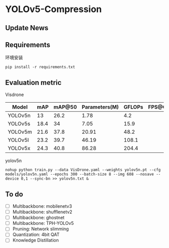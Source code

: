 # YOLOv5-Compression



## Update News



## Requirements

环境安装

`pip install -r requirements.txt`


## Evaluation metric

Visdrone

| Model   | mAP  | mAP@50 | Parameters(M) | GFLOPs | FPS@CPU |
| ------- | ---- | ------ | ------------- | ------ | ------- |
| YOLOv5n | 13   | 26.2   | 1.78          | 4.2    |         |
| YOLOv5s | 18.4 | 34     | 7.05          | 15.9   |         |
| YOLOv5m | 21.6 | 37.8   | 20.91         | 48.2   |         |
| YOLOv5l | 23.2 | 39.7   | 46.19         | 108.1  |         |
| YOLOv5x | 24.3 | 40.8   | 86.28         | 204.4  |         |

yolov5n

```shell
nohup python train.py --data VisDrone.yaml --weights yolov5n.pt --cfg models/yolov5n.yaml --epochs 300 --batch-size 8 --img 608 --nosave --device 0,1 --sync-bn >> yolov5n.txt &
```

## To do

- [ ] Multibackbone: mobilenetv3
- [ ] Multibackbone: shufflenetv2
- [ ] Multibackbone: ghostnet
- [ ] Multibackbone: TPH-YOLOv5
- [ ] Pruning: Network slimming
- [ ] Quantization: 4bit QAT
- [ ] Knowledge Distillation